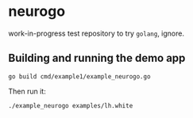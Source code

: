 # neurogo
work-in-progress test repository to try `golang`, ignore.


## Building and running the demo app

```shell
go build cmd/example1/example_neurogo.go
```

Then run it:

```shell
./example_neurogo examples/lh.white
```